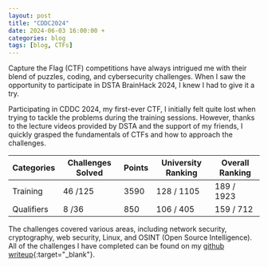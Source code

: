```yaml
---
layout: post
title: "CDDC2024"
date: 2024-06-03 16:00:00 +
categories: blog
tags: [blog, CTFs]
---
```


Capture the Flag (CTF) competitions have always intrigued me with their blend of puzzles, coding, and cybersecurity challenges. When I saw the opportunity to participate in DSTA BrainHack 2024, I knew I had to give it a try.

Participating in CDDC 2024, my first-ever CTF, I initially felt quite lost when trying to tackle the problems during the training sessions. However, thanks to the lecture videos provided by DSTA and the support of my friends, I quickly grasped the fundamentals of CTFs and how to approach the challenges.

| Categories | Challenges Solved | Points | University Ranking | Overall Ranking|
| -------- | ------------------  |--------|--------------------|----------------|
| Training | 46 /125             | 3590   | 128 / 1105         | 189 / 1923     |
| Qualifiers| 8 /36              | 850    | 106 / 405          | 159 / 712     |

The challenges covered various areas, including network security, cryptography, web security, Linux, and OSINT (Open Source Intelligence). All of the challenges I have completed can be found on my [github writeup](https://github.com/kailermai/CTF-Writeups/tree/main/CDDC2024){:target="\_blank"}.
